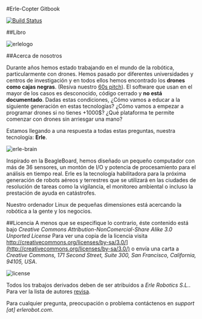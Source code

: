 
#Erle-Copter Gitbook

[![Build Status](https://www.gitbook.io/button/status/book/erlerobotics/erle-robotics-erle-copter)](https://www.gitbook.io/book/erlerobotics/erle-robotics-erle-copter/activity)

##Libro

![erlelogo](http://erlerobotics.com/blog/wp-content/uploads/2014/10/erle_corporativo_5.0_72px_nobackground.png)

##Acerca de nosotros

Durante años hemos estado trabajando en el mundo de la robótica, particularmente con drones. Hemos pasado por diferentes universidades y centros de investigación y en todos ellos hemos encontrado los **drones como cajas negras**. (Resiva nuestro [60s pitch](https://www.youtube.com/watch?v=tKAqjyXaC18)). El software que usan en el mayor de los casos es desconocido, código cerrado y **no está documentado**. Dadas estas condiciones, ¿Cómo vamos a educar a la siguiente generación en estas tecnologías? ¿Cómo vamos a empezar a programar drones si no tienes +1000$? ¿Qué plataforma te permite comenzar con drones sin arriesgar una mano?

Estamos llegando a una respuesta a todas estas preguntas, nuestra tecnología: **Erle**.

![erle-brain](http://erlerobotics.com/blog/wp-content/uploads/2014/10/20141029_202223.jpg)

Inspirado en la BeagleBoard, hemos diseñado un pequeño computador con más de 36 sensores, un montón de I/O y potencia de procesamiento para el análisis en tiempo real. Erle es la tecnología habilitadora para la próxima generación de robots aéreos y terrestres que se utilizará en las ciudades de resolución de tareas como la vigilancia, el monitoreo ambiental o incluso la prestación de ayuda en catástrofes.

Nuestro ordenador Linux de pequeñas dimensiones está acercando la robótica a la gente y los negocios.

##Licencia
A menos que se especifique lo contrario, éste contenido está bajo *Creative Commons Attribution-NonComercial-Share Alike 3.0 Unported License* Para ver una copia de la licencia visita http://creativecommons.org/licenses/by-sa/3.0/](http://creativecommons.org/licenses/by-sa/3.0/) o envía una carta a *Creative Commons, 171 Second Street, Suite 300, San Francisco, California, 94105, USA*.

![license](http://i.creativecommons.org/l/by-nc-sa/4.0/88x31.png)

Todos los trabajos derivados deben de ser atribuidos a *Erle Robotics S.L.*. Para ver la lista de autores [revisa](https://github.com/erlerobot/erle_gitbook_mavtools/graphs/contributors).

Para cualquier pregunta, preocupación o problema contáctenos en *support [at] erlerobot.com*.